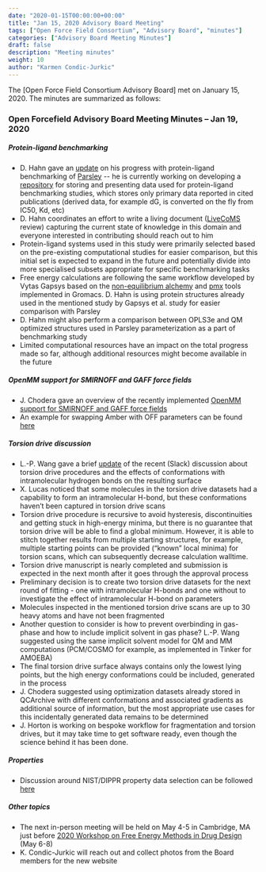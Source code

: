 ```yaml
---
date: "2020-01-15T00:00:00+00:00"
title: "Jan 15, 2020 Advisory Board Meeting"
tags: ["Open Force Field Consortium", "Advisory Board", "minutes"]
categories: ["Advisory Board Meeting Minutes"]
draft: false
description: "Meeting minutes"
weight: 10
author: "Karmen Condic-Jurkic"
---
```


The [Open Force Field Consortium Advisory Board] met on January 15, 2020.
The minutes are summarized as follows:

### Open Forcefield Advisory Board Meeting Minutes – Jan 19, 2020


##### Protein-ligand benchmarking
* D. Hahn gave an [update](2020-01-15-PLBenchmark-Update-David-Hahn.pdf) on his progress with protein-ligand benchmarking of [Parsley](https://github.com/openforcefield/openforcefields) -- he is currently working on developing a [repository](https://github.com/openforcefield/PLBenchmarks) for storing and presenting data used for protein-ligand benchmarking studies, which stores only primary data reported in cited publications (derived data, for example dG, is converted on the fly from IC50, Kd, etc)
* D. Hahn coordinates an effort to write a living document ([LiveCoMS](https://www.livecomsjournal.org/) review) capturing the current state of knowledge in this domain and everyone interested in contributing should reach out to him
* Protein-ligand systems used in this study were primarily selected based on the pre-existing computational studies for easier comparison, but this initial set is expected to expand in the future and potentially divide into more specialised subsets appropriate for specific benchmarking tasks
* Free energy calculations are following the same workflow developed by Vytas Gapsys based on the [non-equilibrium alchemy](https://pubs.rsc.org/en/content/articlehtml/2020/sc/c9sc03754c) and [pmx](https://onlinelibrary.wiley.com/doi/full/10.1002/jcc.23804) tools implemented in Gromacs. D. Hahn is using protein structures already used in the mentioned study by Gapsys et al. study for easier comparison with Parsley
* D. Hahn might also perform a comparison between OPLS3e and QM optimized structures used in Parsley parameterization as a part of benchmarking study
* Limited computational resources have an impact on the total progress made so far, although additional resources might become available in the future


##### OpenMM support for SMIRNOFF and GAFF force fields
* J. Chodera gave an overview of the recently implemented [OpenMM support for SMIRNOFF and GAFF force fields](https://github.com/openmm/openmm-forcefields)
* An example for swapping Amber with OFF parameters can be found [here](https://github.com/openforcefield/openforcefield/tree/master/examples/swap_amber_parameters)


##### Torsion drive discussion
* L.-P. Wang gave a brief [update](2020-01-15-torsiondrive-discusion-LPWang.pdf) of the recent (Slack) discussion about torsion drive procedures and the effects of conformations with intramolecular hydrogen bonds on the resulting surface
* X. Lucas noticed that some molecules in the torsion drive datasets had a capability to form an intramolecular H-bond, but these conformations haven’t been captured in torsion drive scans
* Torsion drive procedure is recursive to avoid hysteresis, discontinuities and getting stuck in high-energy minima, but there is no guarantee that torsion drive will be able to find a global minimum. However, it is able to stitch together results from multiple starting structures, for example, multiple starting points can be provided (“known” local minima) for torsion scans, which can subsequently decrease calculation walltime.
* Torsion drive manuscript is nearly completed and submission is expected in the next month after it goes through the approval process
* Preliminary decision is to create two torsion drive datasets for the next round of fitting - one with intramolecular H-bonds and one without to investigate the effect of intramolecular H-bond on parameters
* Molecules inspected in the mentioned torsion drive scans are up to 30 heavy atoms and have not been fragmented
* Another question to consider is how to prevent overbinding in gas-phase and how to include implicit solvent in gas phase? L.-P. Wang suggested using the same implicit solvent model for QM and MM computations (PCM/COSMO for example, as implemented in Tinker for AMOEBA)
* The final torsion drive surface always contains only the lowest lying points, but the high energy conformations could be included, generated in the process
* J. Chodera suggested using optimization datasets already stored in QCArchive with different conformations and associated gradients as additional source of information, but the most appropriate use cases for this incidentally generated data remains to be determined
* J. Horton is working on bespoke workflow for fragmentation and torsion drives, but it may take time to get software ready, even though the science behind it has been done.


##### Properties
* Discussion around NIST/DIPPR property data selection can be followed [here](https://github.com/openforcefield/nistdataselection/issues/12)


##### Other topics
* The next in-person meeting will be held on May 4-5 in Cambridge, MA just before [2020 Workshop on Free Energy Methods in Drug Design](http://www.alchemistry.org/wiki/2020_Workshop_on_Free_Energy_Methods_in_Drug_Design) (May 6-8)
* K. Condic-Jurkic will reach out and collect photos from the Board members for the new website
